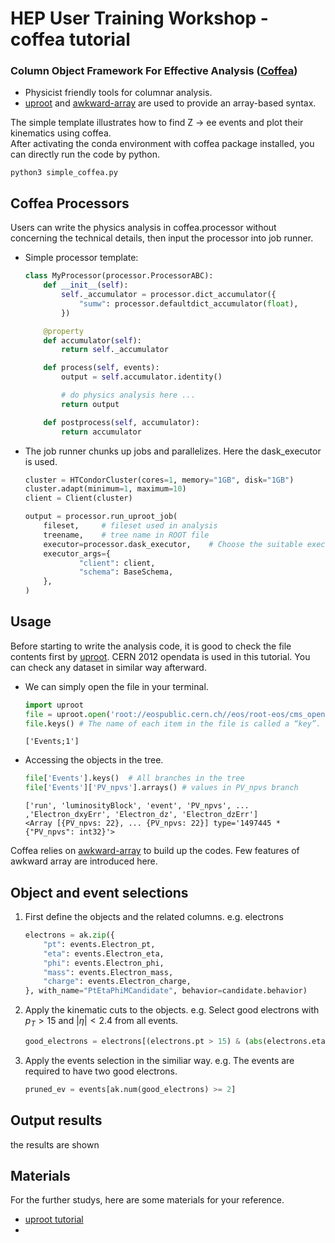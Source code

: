 HEP User Training Workshop - coffea tutorial
===
### Column Object Framework For Effective Analysis ([Coffea](https://github.com/CoffeaTeam/coffea))
- Physicist friendly tools for columnar analysis.
- [uproot](https://github.com/scikit-hep/uproot5) and [awkward-array](https://github.com/scikit-hep/awkward) are used to provide an array-based syntax.

The simple template illustrates how to find Z → ee events and plot their kinematics using coffea.   
After activating the conda environment with coffea package installed, you can directly run the code by python.
```
python3 simple_coffea.py
```

Coffea Processors
---
Users can write the physics analysis in coffea.processor without concerning the technical details, then input the processor into job runner.

- Simple processor template:
    ```python
    class MyProcessor(processor.ProcessorABC):
        def __init__(self):
            self._accumulator = processor.dict_accumulator({
                "sumw": processor.defaultdict_accumulator(float),
            })

        @property
        def accumulator(self):
            return self._accumulator

        def process(self, events):
            output = self.accumulator.identity()

            # do physics analysis here ...
            return output

        def postprocess(self, accumulator):
            return accumulator
    ```
- The job runner chunks up jobs and parallelizes. Here the dask_executor is used.
    ```python
    cluster = HTCondorCluster(cores=1, memory="1GB", disk="1GB")
    cluster.adapt(minimum=1, maximum=10)
    client = Client(cluster)

    output = processor.run_uproot_job(
        fileset,     # fileset used in analysis
        treename,    # tree name in ROOT file
        executor=processor.dask_executor,    # Choose the suitable executor in your case.
        executor_args={
                "client": client,
                "schema": BaseSchema,
        },
    )
    ```

Usage
---
Before starting to write the analysis code, it is good to check the file contents first by [uproot](https://github.com/scikit-hep/uproot5). CERN 2012 opendata is used in this tutorial. You can check any dataset in similar way afterward.
  + We can simply open the file in your terminal.
    ```python
    import uproot
    file = uproot.open('root://eospublic.cern.ch//eos/root-eos/cms_opendata_2012_nanoaod/ZZTo2e2mu.root')
    file.keys() # The name of each item in the file is called a “key”.    
    ```
    ```output
    ['Events;1']
    ```
  + Accessing the objects in the tree.
    ```python
    file['Events'].keys()  # All branches in the tree
    file['Events']['PV_npvs'].arrays() # values in PV_npvs branch
    ```
    ```output
    ['run', 'luminosityBlock', 'event', 'PV_npvs', ... ,'Electron_dxyErr', 'Electron_dz', 'Electron_dzErr']
    <Array [{PV_npvs: 22}, ... {PV_npvs: 22}] type='1497445 * {"PV_npvs": int32}'>
    ```
Coffea relies on [awkward-array](https://github.com/scikit-hep/awkward) to build up the codes. Few features of awkward array are introduced here.
  
    
Object and event selections
---
1. First define the objects and the related columns.  e.g. electrons 
    ```python
    electrons = ak.zip({
        "pt": events.Electron_pt,
        "eta": events.Electron_eta,
        "phi": events.Electron_phi,
        "mass": events.Electron_mass,
        "charge": events.Electron_charge,
    }, with_name="PtEtaPhiMCandidate", behavior=candidate.behavior)
    ```
2. Apply the kinematic cuts to the objects.
   e.g. Select good electrons with ${p_T>15}$ and ${|\eta|<2.4}$ from all events.
    ```python
    good_electrons = electrons[(electrons.pt > 15) & (abs(electrons.eta)<2.4)]
    ```
4. Apply the events selection in the similiar way.
   e.g. The events are required to have two good electrons.
    ```python
    pruned_ev = events[ak.num(good_electrons) >= 2]
    ```


Output results
---
the results are shown


Materials
---
For the further studys, here are some materials for your reference.
- [uproot tutorial](https://masonproffitt.github.io/uproot-tutorial/)
- 
